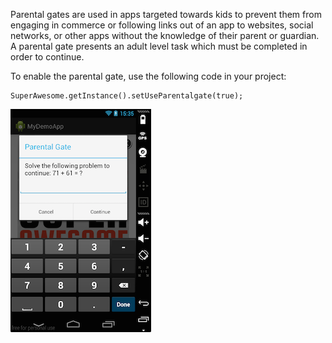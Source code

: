 Parental gates are used in apps targeted towards kids to prevent them from engaging in commerce or following links out of an app to websites, social networks, or other apps without the knowledge of their parent or guardian. A parental gate presents an adult level task which must be completed in order to continue.

To enable the parental gate, use the following code in your project:
```
SuperAwesome.getInstance().setUseParentalgate(true);
```

![](img/parental_gate.png "Parental Gate on Android")